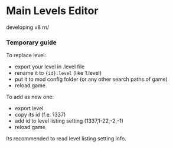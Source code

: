 # Main Levels Editor

developing v8 rn/ 

### Temporary guide
To replace level:
- export your level in .level file
- rename it to `{id}.level` (like 1.level)
- put it to mod config folder (or any other search paths of game)
- reload game

To add as new one:
- export level
- copy its id (f.e. 1337)
- add id to level listing setting (1337,1-22,-2,-1)
- reload game

Its recommended to read level listing setting info.
